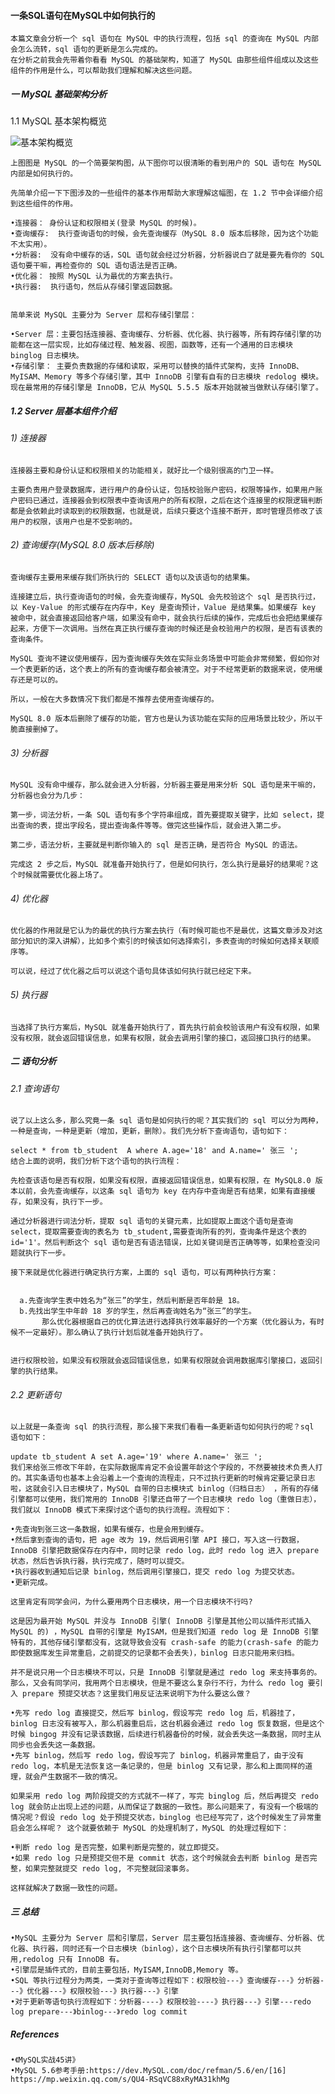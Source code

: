 #### 一条SQL语句在MySQL中如何执行的


    本篇文章会分析一个 sql 语句在 MySQL 中的执行流程，包括 sql 的查询在 MySQL 内部会怎么流转，sql 语句的更新是怎么完成的。
    在分析之前我会先带着你看看 MySQL 的基础架构，知道了 MySQL 由那些组件组成以及这些组件的作用是什么，可以帮助我们理解和解决这些问题。

##### 一 MySQL 基础架构分析
1.1 MySQL 基本架构概览

![基本架构概览](https://mmbiz.qpic.cn/mmbiz_jpg/iaIdQfEric9TzWuuhjqx58LnibzsWR0Pf8x9nVefLe59Q8SBNcZGIGn1VGNFfNUVQyOwQksDoyvIOUJicgzU6ICVLg/640?wx_fmt=jpeg&tp=webp&wxfrom=5&wx_lazy=1&wx_co=1)

    上图图是 MySQL 的一个简要架构图，从下图你可以很清晰的看到用户的 SQL 语句在 MySQL 内部是如何执行的。
    
    先简单介绍一下下图涉及的一些组件的基本作用帮助大家理解这幅图，在 1.2 节中会详细介绍到这些组件的作用。
    
    •连接器： 身份认证和权限相关(登录 MySQL 的时候)。
    •查询缓存:  执行查询语句的时候，会先查询缓存（MySQL 8.0 版本后移除，因为这个功能不太实用）。
    •分析器:  没有命中缓存的话，SQL 语句就会经过分析器，分析器说白了就是要先看你的 SQL 语句要干嘛，再检查你的 SQL 语句语法是否正确。
    •优化器： 按照 MySQL 认为最优的方案去执行。
    •执行器:  执行语句，然后从存储引擎返回数据。
    
    
    简单来说 MySQL 主要分为 Server 层和存储引擎层：
    
    •Server 层：主要包括连接器、查询缓存、分析器、优化器、执行器等，所有跨存储引擎的功能都在这一层实现，比如存储过程、触发器、视图，函数等，还有一个通用的日志模块 binglog 日志模块。
    •存储引擎： 主要负责数据的存储和读取，采用可以替换的插件式架构，支持 InnoDB、MyISAM、Memory 等多个存储引擎，其中 InnoDB 引擎有自有的日志模块 redolog 模块。现在最常用的存储引擎是 InnoDB，它从 MySQL 5.5.5 版本开始就被当做默认存储引擎了。

##### 1.2 Server 层基本组件介绍
###### 1) 连接器
    连接器主要和身份认证和权限相关的功能相关，就好比一个级别很高的门卫一样。
    
    主要负责用户登录数据库，进行用户的身份认证，包括校验账户密码，权限等操作，如果用户账户密码已通过，连接器会到权限表中查询该用户的所有权限，之后在这个连接里的权限逻辑判断都是会依赖此时读取到的权限数据，也就是说，后续只要这个连接不断开，即时管理员修改了该用户的权限，该用户也是不受影响的。

###### 2) 查询缓存(MySQL 8.0 版本后移除)
    查询缓存主要用来缓存我们所执行的 SELECT 语句以及该语句的结果集。
    
    连接建立后，执行查询语句的时候，会先查询缓存，MySQL 会先校验这个 sql 是否执行过，以 Key-Value 的形式缓存在内存中，Key 是查询预计，Value 是结果集。如果缓存 key 被命中，就会直接返回给客户端，如果没有命中，就会执行后续的操作，完成后也会把结果缓存起来，方便下一次调用。当然在真正执行缓存查询的时候还是会校验用户的权限，是否有该表的查询条件。
    
    MySQL 查询不建议使用缓存，因为查询缓存失效在实际业务场景中可能会非常频繁，假如你对一个表更新的话，这个表上的所有的查询缓存都会被清空。对于不经常更新的数据来说，使用缓存还是可以的。
    
    所以，一般在大多数情况下我们都是不推荐去使用查询缓存的。
    
    MySQL 8.0 版本后删除了缓存的功能，官方也是认为该功能在实际的应用场景比较少，所以干脆直接删掉了。

###### 3) 分析器
    MySQL 没有命中缓存，那么就会进入分析器，分析器主要是用来分析 SQL 语句是来干嘛的，分析器也会分为几步：
    
    第一步，词法分析，一条 SQL 语句有多个字符串组成，首先要提取关键字，比如 select，提出查询的表，提出字段名，提出查询条件等等。做完这些操作后，就会进入第二步。
    
    第二步，语法分析，主要就是判断你输入的 sql 是否正确，是否符合 MySQL 的语法。
    
    完成这 2 步之后，MySQL 就准备开始执行了，但是如何执行，怎么执行是最好的结果呢？这个时候就需要优化器上场了。

###### 4) 优化器
    优化器的作用就是它认为的最优的执行方案去执行（有时候可能也不是最优，这篇文章涉及对这部分知识的深入讲解），比如多个索引的时候该如何选择索引，多表查询的时候如何选择关联顺序等。
    
    可以说，经过了优化器之后可以说这个语句具体该如何执行就已经定下来。

###### 5) 执行器
    当选择了执行方案后，MySQL 就准备开始执行了，首先执行前会校验该用户有没有权限，如果没有权限，就会返回错误信息，如果有权限，就会去调用引擎的接口，返回接口执行的结果。

##### 二 语句分析

###### 2.1 查询语句
    说了以上这么多，那么究竟一条 sql 语句是如何执行的呢？其实我们的 sql 可以分为两种，一种是查询，一种是更新（增加，更新，删除）。我们先分析下查询语句，语句如下：
    
    select * from tb_student  A where A.age='18' and A.name=' 张三 ';
    结合上面的说明，我们分析下这个语句的执行流程：
    
    先检查该语句是否有权限，如果没有权限，直接返回错误信息，如果有权限，在 MySQL8.0 版本以前，会先查询缓存，以这条 sql 语句为 key 在内存中查询是否有结果，如果有直接缓存，如果没有，执行下一步。
    
    通过分析器进行词法分析，提取 sql 语句的关键元素，比如提取上面这个语句是查询 select，提取需要查询的表名为 tb_student,需要查询所有的列，查询条件是这个表的 id='1'。然后判断这个 sql 语句是否有语法错误，比如关键词是否正确等等，如果检查没问题就执行下一步。
    
    接下来就是优化器进行确定执行方案，上面的 sql 语句，可以有两种执行方案：
    
    
      a.先查询学生表中姓名为“张三”的学生，然后判断是否年龄是 18。
      b.先找出学生中年龄 18 岁的学生，然后再查询姓名为“张三”的学生。
           那么优化器根据自己的优化算法进行选择执行效率最好的一个方案（优化器认为，有时候不一定最好）。那么确认了执行计划后就准备开始执行了。
    
    
    进行权限校验，如果没有权限就会返回错误信息，如果有权限就会调用数据库引擎接口，返回引擎的执行结果。



###### 2.2 更新语句
    以上就是一条查询 sql 的执行流程，那么接下来我们看看一条更新语句如何执行的呢？sql 语句如下：
    
    update tb_student A set A.age='19' where A.name=' 张三 ';
    我们来给张三修改下年龄，在实际数据库肯定不会设置年龄这个字段的，不然要被技术负责人打的。其实条语句也基本上会沿着上一个查询的流程走，只不过执行更新的时候肯定要记录日志啦，这就会引入日志模块了，MySQL 自带的日志模块式 binlog（归档日志） ，所有的存储引擎都可以使用，我们常用的 InnoDB 引擎还自带了一个日志模块 redo log（重做日志），我们就以 InnoDB 模式下来探讨这个语句的执行流程。流程如下：
    
    •先查询到张三这一条数据，如果有缓存，也是会用到缓存。
    •然后拿到查询的语句，把 age 改为 19，然后调用引擎 API 接口，写入这一行数据，InnoDB 引擎把数据保存在内存中，同时记录 redo log，此时 redo log 进入 prepare 状态，然后告诉执行器，执行完成了，随时可以提交。
    •执行器收到通知后记录 binlog，然后调用引擎接口，提交 redo log 为提交状态。
    •更新完成。
    
    这里肯定有同学会问，为什么要用两个日志模块，用一个日志模块不行吗?
    
    这是因为最开始 MySQL 并没与 InnoDB 引擎( InnoDB 引擎是其他公司以插件形式插入 MySQL 的) ，MySQL 自带的引擎是 MyISAM，但是我们知道 redo log 是 InnoDB 引擎特有的，其他存储引擎都没有，这就导致会没有 crash-safe 的能力(crash-safe 的能力即使数据库发生异常重启，之前提交的记录都不会丢失)，binlog 日志只能用来归档。
    
    并不是说只用一个日志模块不可以，只是 InnoDB 引擎就是通过 redo log 来支持事务的。那么，又会有同学问，我用两个日志模块，但是不要这么复杂行不行，为什么 redo log 要引入 prepare 预提交状态？这里我们用反证法来说明下为什么要这么做？
    
    •先写 redo log 直接提交，然后写 binlog，假设写完 redo log 后，机器挂了，binlog 日志没有被写入，那么机器重启后，这台机器会通过 redo log 恢复数据，但是这个时候 bingog 并没有记录该数据，后续进行机器备份的时候，就会丢失这一条数据，同时主从同步也会丢失这一条数据。
    •先写 binlog，然后写 redo log，假设写完了 binlog，机器异常重启了，由于没有 redo log，本机是无法恢复这一条记录的，但是 binlog 又有记录，那么和上面同样的道理，就会产生数据不一致的情况。
    
    如果采用 redo log 两阶段提交的方式就不一样了，写完 binglog 后，然后再提交 redo log 就会防止出现上述的问题，从而保证了数据的一致性。那么问题来了，有没有一个极端的情况呢？假设 redo log 处于预提交状态，binglog 也已经写完了，这个时候发生了异常重启会怎么样呢？ 这个就要依赖于 MySQL 的处理机制了，MySQL 的处理过程如下：
    
    •判断 redo log 是否完整，如果判断是完整的，就立即提交。
    •如果 redo log 只是预提交但不是 commit 状态，这个时候就会去判断 binlog 是否完整，如果完整就提交 redo log, 不完整就回滚事务。
    
    这样就解决了数据一致性的问题。

##### 三 总结
    •MySQL 主要分为 Server 层和引擎层，Server 层主要包括连接器、查询缓存、分析器、优化器、执行器，同时还有一个日志模块（binlog），这个日志模块所有执行引擎都可以共用,redolog 只有 InnoDB 有。
    •引擎层是插件式的，目前主要包括，MyISAM,InnoDB,Memory 等。
    •SQL 等执行过程分为两类，一类对于查询等过程如下：权限校验---》查询缓存---》分析器---》优化器---》权限校验---》执行器---》引擎
    •对于更新等语句执行流程如下：分析器----》权限校验----》执行器---》引擎---redo log prepare---》binlog---》redo log commit

##### References
    •《MySQL实战45讲》
    •MySQL 5.6参考手册:https://dev.MySQL.com/doc/refman/5.6/en/[16]
    https://mp.weixin.qq.com/s/QU4-RSqVC88xRyMA31khMg